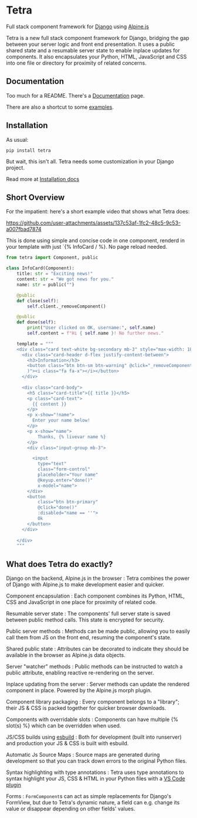 # Tetra

Full stack component framework for [Django](http://djangoproject.com) using [Alpine.js](https://alpinejs.dev)

Tetra is a new full stack component framework for Django, bridging the gap between your server logic and front end presentation. It uses a public shared state and a resumable server state to enable inplace updates for components. It also encapsulates your Python, HTML, JavaScript and CSS into one file or directory for proximity of related concerns.


## Documentation

Too much for a README. There's a [Documentation](https://tetra.readthedocs.org) page. 

There are also a shortcut to some [examples](https://www.tetraframework.com/examples/).

## Installation

As usual:
```
pip install tetra
```

But wait, this isn't all. Tetra needs some customization in your Django project. 

Read more at [Installation docs](https:/www.tetraframework.com/installation.md)

## Short Overview

For the impatient: here's a short example video that shows what Tetra does:


https://github.com/user-attachments/assets/137c53af-1fc2-48c5-9c53-a007fbad7874



This is done using simple and concise code in one component, renderd in your template with just `{% InfoCard / %}. No page reload needed.

```python
from tetra import Component, public

class InfoCard(Component):
    title: str = "Exciting news!"
    content: str = "We got news for you."
    name: str = public("")

    @public
    def close(self):
        self.client._removeComponent()

    @public
    def done(self):
        print("User clicked on OK, username:", self.name)
        self.content = f"Hi { self.name }! No further news."

    template = """
    <div class="card text-white bg-secondary mb-3" style="max-width: 18rem;">
      <div class="card-header d-flex justify-content-between">
        <h3>Information</h3>
        <button class="btn btn-sm btn-warning" @click="_removeComponent(
        )"><i class="fa fa-x"></i></button>
      </div>
      
      <div class="card-body">
        <h5 class="card-title">{{ title }}</h5>
        <p class="card-text">
          {{ content }}
        </p>
        <p x-show="!name">
          Enter your name below!
        </p>
        <p x-show="name">
            Thanks, {% livevar name %}
        </p>
        <div class="input-group mb-3">

          <input 
            type="text" 
            class="form-control" 
            placeholder="Your name" 
            @keyup.enter="done()"
            x-model="name">
        </div>
        <button 
            class="btn btn-primary" 
            @click="done()" 
            :disabled="name == ''">
            Ok
        </button>
      </div>
      
    </div>
    """
```

## What does Tetra do exactly?

Django on the backend, Alpine.js in the browser
: Tetra combines the power of Django with Alpine.js to make development easier and quicker.

Component encapsulation
: Each component combines its Python, HTML, CSS and JavaScript in one place for proximity of related code.

Resumable server state
: The components' full server state is saved between public method calls. This state is encrypted for security.

Public server methods
: Methods can be made public, allowing you to easily call them from JS on the front end, resuming the component's state.

Shared public state
: Attributes can be decorated to indicate they should be available in the browser as Alpine.js data objects.

Server "watcher" methods
: Public methods can be instructed to watch a public attribute, enabling reactive re-rendering on the server.

Inplace updating from the server
: Server methods can update the rendered component in place. Powered by the Alpine.js morph plugin.

Component library packaging
: Every component belongs to a "library"; their JS & CSS is packed together for quicker browser downloads.

Components with overridable slots
: Components can have multiple {% slot(s) %} which can be overridden when used.

JS/CSS builds using [esbuild](https://esbuild.github.io)
: Both for development (built into runserver) and production your JS & CSS is built with esbuild.

Automatic Js Source Maps
: Source maps are generated during development so that you can track down errors to the original Python files.

Syntax highlighting with type annotations
: Tetra uses type annotations to syntax highlight your JS, CSS & HTML in your Python files with a [VS Code plugin](https://github.com/samwillis/python-inline-source/tree/main/vscode-python-inline-source)

Forms
: `FormComponent`s can act as simple replacements for Django's FormView, but due to Tetra's dynamic nature, a field can e.g. change its value or disappear depending on other fields' values.
